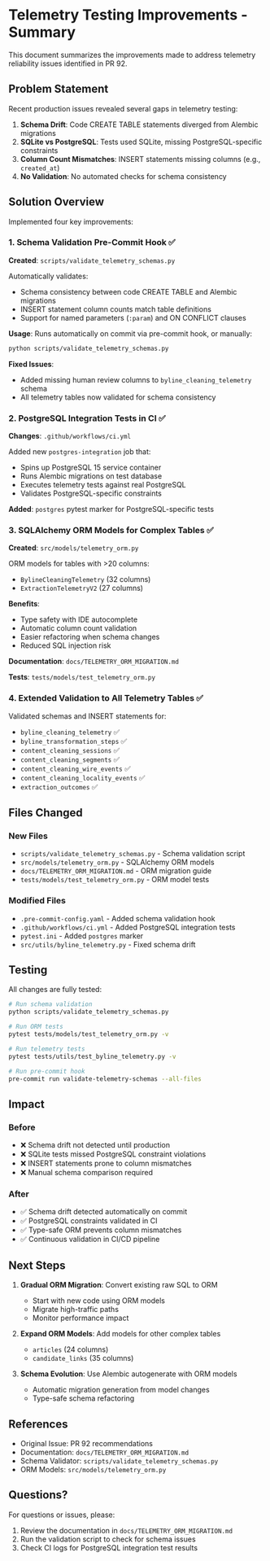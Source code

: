 # Telemetry Testing Improvements - Summary

This document summarizes the improvements made to address telemetry reliability issues identified in PR 92.

## Problem Statement

Recent production issues revealed several gaps in telemetry testing:

1. **Schema Drift**: Code CREATE TABLE statements diverged from Alembic migrations
2. **SQLite vs PostgreSQL**: Tests used SQLite, missing PostgreSQL-specific constraints
3. **Column Count Mismatches**: INSERT statements missing columns (e.g., `created_at`)
4. **No Validation**: No automated checks for schema consistency

## Solution Overview

Implemented four key improvements:

### 1. Schema Validation Pre-Commit Hook ✅

**Created**: `scripts/validate_telemetry_schemas.py`

Automatically validates:
- Schema consistency between code CREATE TABLE and Alembic migrations
- INSERT statement column counts match table definitions
- Support for named parameters (`:param`) and ON CONFLICT clauses

**Usage**: Runs automatically on commit via pre-commit hook, or manually:
```bash
python scripts/validate_telemetry_schemas.py
```

**Fixed Issues**:
- Added missing human review columns to `byline_cleaning_telemetry` schema
- All telemetry tables now validated for schema consistency

### 2. PostgreSQL Integration Tests in CI ✅

**Changes**: `.github/workflows/ci.yml`

Added new `postgres-integration` job that:
- Spins up PostgreSQL 15 service container
- Runs Alembic migrations on test database
- Executes telemetry tests against real PostgreSQL
- Validates PostgreSQL-specific constraints

**Added**: `postgres` pytest marker for PostgreSQL-specific tests

### 3. SQLAlchemy ORM Models for Complex Tables ✅

**Created**: `src/models/telemetry_orm.py`

ORM models for tables with >20 columns:
- `BylineCleaningTelemetry` (32 columns)
- `ExtractionTelemetryV2` (27 columns)

**Benefits**:
- Type safety with IDE autocomplete
- Automatic column count validation
- Easier refactoring when schema changes
- Reduced SQL injection risk

**Documentation**: `docs/TELEMETRY_ORM_MIGRATION.md`

**Tests**: `tests/models/test_telemetry_orm.py`

### 4. Extended Validation to All Telemetry Tables ✅

Validated schemas and INSERT statements for:
- `byline_cleaning_telemetry` ✅
- `byline_transformation_steps` ✅
- `content_cleaning_sessions` ✅
- `content_cleaning_segments` ✅
- `content_cleaning_wire_events` ✅
- `content_cleaning_locality_events` ✅
- `extraction_outcomes` ✅

## Files Changed

### New Files
- `scripts/validate_telemetry_schemas.py` - Schema validation script
- `src/models/telemetry_orm.py` - SQLAlchemy ORM models
- `docs/TELEMETRY_ORM_MIGRATION.md` - ORM migration guide
- `tests/models/test_telemetry_orm.py` - ORM model tests

### Modified Files
- `.pre-commit-config.yaml` - Added schema validation hook
- `.github/workflows/ci.yml` - Added PostgreSQL integration tests
- `pytest.ini` - Added `postgres` marker
- `src/utils/byline_telemetry.py` - Fixed schema drift

## Testing

All changes are fully tested:

```bash
# Run schema validation
python scripts/validate_telemetry_schemas.py

# Run ORM tests
pytest tests/models/test_telemetry_orm.py -v

# Run telemetry tests
pytest tests/utils/test_byline_telemetry.py -v

# Run pre-commit hook
pre-commit run validate-telemetry-schemas --all-files
```

## Impact

### Before
- ❌ Schema drift not detected until production
- ❌ SQLite tests missed PostgreSQL constraint violations
- ❌ INSERT statements prone to column mismatches
- ❌ Manual schema comparison required

### After
- ✅ Schema drift detected automatically on commit
- ✅ PostgreSQL constraints validated in CI
- ✅ Type-safe ORM prevents column mismatches
- ✅ Continuous validation in CI/CD pipeline

## Next Steps

1. **Gradual ORM Migration**: Convert existing raw SQL to ORM
   - Start with new code using ORM models
   - Migrate high-traffic paths
   - Monitor performance impact

2. **Expand ORM Models**: Add models for other complex tables
   - `articles` (24 columns)
   - `candidate_links` (35 columns)

3. **Schema Evolution**: Use Alembic autogenerate with ORM models
   - Automatic migration generation from model changes
   - Type-safe schema refactoring

## References

- Original Issue: PR 92 recommendations
- Documentation: `docs/TELEMETRY_ORM_MIGRATION.md`
- Schema Validator: `scripts/validate_telemetry_schemas.py`
- ORM Models: `src/models/telemetry_orm.py`

## Questions?

For questions or issues, please:
1. Review the documentation in `docs/TELEMETRY_ORM_MIGRATION.md`
2. Run the validation script to check for schema issues
3. Check CI logs for PostgreSQL integration test results
